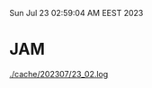 Sun Jul 23 02:59:04 AM EEST 2023
# JAM
<a href='./cache/202307/23_02.log'>./cache/202307/23_02.log</a>
